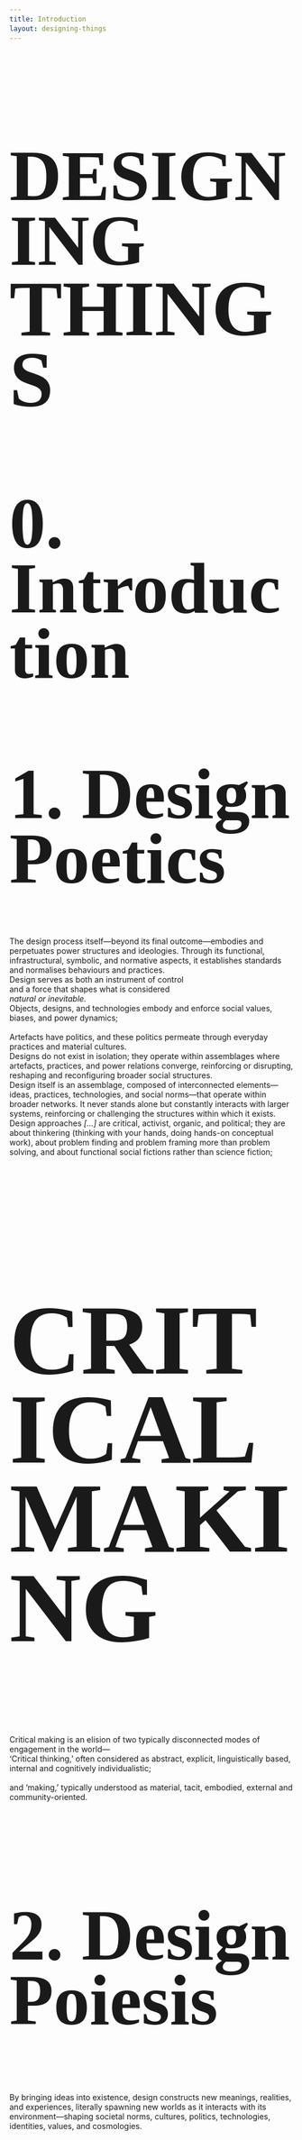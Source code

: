 ```yaml
---
title: Introduction
layout: designing-things
---
```


<section data-state=h1 >
 <style>.h1 header:after { content: "Sitraka Rakotoniaina — @sitraka___ / sitraka@vvfa.space"; }</style>
    <h1 class="NT" style="font-family:'HND' !important;text-transform: uppercase !important;line-height: 0.9;font-size: 8rem !important;" >Designing<br><span style="font-size:8.78rem !important;">Things</span></h1>
</section>

<!-- <section data-background-image="assets/imgs/mothership-landing_2.jpg" data-state=h2>
    <style>.h2 header:after { content: "George Clinton (Dr Funkenstein), 1977-1999 — P-Funk Mothership"; }</style>
    <h1 class="NT" style="font-family:'grotesk' !important;text-transform: uppercase !important;line-height: 0.9;font-size: 8.2rem !important;" >Speculative<br><span style="font-size:8.2rem !important;">Cosmologies</span></h1>
</section> -->

<section data-background-image="assets/imgs/mothership-landing_2.jpg" data-state=h2>
    <style>.h2 header:after { content: "George Clinton (Dr Funkenstein), 1977-1999 — P-Funk Mothership"; }</style>
    <h1 class="NT" style="font-family:'Picnic' !important;text-transform: capitalize !important;line-height: 0.9;font-size: 6rem !important;" ><span style="font-size:8rem !important;">0. Introduction</span></h1>
</section>

<section data-background-image="assets/imgs/cb2.jpg" data-state=cb1>
    <style>.cb1 header:after { content: "Chelsey Bonestell, 1949 — Concstruction of a manned space station"; }</style>
    <h1 class="NT" style="font-family:'Picnic' !important;text-transform: capitalize !important;line-height: 0.9;font-size: 6rem !important;" ><span style="font-size:8rem !important;">1. Design Poetics</span></h1>
</section>

<section data-background-image="assets/imgs/cb2.jpg" data-state=cb1>
    <span class="quotes">The design process itself—beyond its final outcome—embodies and perpetuates power structures and ideologies. Through its functional, infrastructural, symbolic, and normative aspects, it establishes standards and normalises behaviours and practices.</span>
</section>

<section data-background-image="assets/imgs/cb2.jpg" data-state=cb1>
    <span class="quotes">Design serves as both an instrument of control<br>and a force that shapes what is considered<br><em>natural or inevitable.</em></span>
</section>

<section data-background-image="assets/imgs/cmen.jpg" data-state=cmen>
    <style>.cmen header:after { content: "Codex Mendoza, 1541"; }</style>
</section>

<section data-background-image="assets/imgs/rm.jpg" data-state=rm>
 <style>.rm header:after { content: "Postcard, 1930—1945 — Southern State Parkway, Long Island, N. Y., S. P. 10"; }</style>
</section>

<section data-background-image="assets/imgs/rm_23.jpg" data-state=rm2>
 <style>.rm2 header:after { content: "Pictorial Parade, 1960 — Cars on a section of the Southern State Parkway"; }</style>
 <span class="quotes">Objects, designs, and technologies embody and enforce social values, biases, and power dynamics;<br><br>Artefacts have politics, and these politics permeate through everyday practices and material cultures.</span>
</section>

<section data-background-image="assets/imgs/kkdam.jpg" data-state=kkd>
 <style>.kkd header:after { content: "Morrison–Knudsen, 1953 — Aerial View of the Kajaki Dam (USAID Afghanistan, 2007)"; }</style>
</section>

<section data-background-image="assets/imgs/sd.jpg" data-state=sd>
 <style>.sd header:after { content: "Corporación autónoma regional del Valle del Cauca, 1985 — Salvajina Dam (—, 2011)"; }</style>
</section>

<section data-background-image="assets/imgs/kjk.jpg" data-state=kkd2>
 <style>.kkd2 header:after { content: "Morrison–Knudsen, 1953 — Kajaki Dam and Spillway (2013)"; }</style>
 <span class="quotes">Designs do not exist in isolation; they operate within assemblages where artefacts, practices, and power relations converge, reinforcing or disrupting, reshaping and reconfiguring broader social structures.</span>
</section>

<section data-background-image="assets/imgs/sa_0.jpg" data-state=sa>
 <style>.sa header:after { content: "American astronaut Deke Slayton and Russian cosmonaut Alexei Leonov, 1975 — US-Soviet Apollo-Soyuz linkup"; }</style>
</section>

<section data-background-image="assets/imgs/sa_1.jpg" data-state=sa2>
 <style>.sa2 header:after { content: "Apollo-Soyuz Test Project, 1975 — Commemorative Plaque"; }</style>
</section>

<section data-background-image="assets/imgs/apas.jpg" data-state=apas>
 <style>.apas header:after { content: "APAS-75, 1975 — Androgynous Peripheral Attach System"; }</style>
</section>

<section data-background-image="assets/imgs/apas89.jpg" data-state=apas89>
 <style>.apas89 header:after { content: "APAS-89, 1989 — Soviet Buran / Mir"; }</style>
</section>

<section data-background-image="assets/imgs/apas952.jpg" data-state=apas95>
 <style>.apas95 header:after { content: "APAS-95, 1995 — Shuttle-Mir / ISS"; }</style>
</section>

<section data-background-image="assets/imgs/apas9522.jpg" data-state=apas95>
<span class="quotes">Design itself is an assemblage, composed of interconnected elements—ideas, practices, technologies, and social norms—that operate within broader networks. It never stands alone but constantly interacts with larger systems, reinforcing or challenging the structures within which it exists.</span>
</section>

<section data-background-image="assets/imgs/DD2.jpg" data-state=dd>
    <style>.dd header:after { content: "UK Design Council, 2004 — Double Diamond"; }</style>
</section>

<section data-background-image="assets/imgs/pa.jpg" data-state=pa>
    <style>.pa header:after { content: "Arturo Escobar, 2018 — Paraphrasing Paola Antonelli"; }</style>
    <span class="quotes">Design approaches <em>[...]</em> are critical, activist, organic, and political; they are about thinkering (thinking with your hands, doing hands-on conceptual work), about problem finding and problem framing more than problem solving, and about functional social fictions rather than science fiction;</span>
</section>

<section data-background-image="assets/imgs/artez_2.png" data-state=gh>
    <style>.gh header:after { content: "VVFA, 2024 — Sounds From Somewhere"; }</style>
    <h1 class="NT" style="font-family:'Lithops' !important;text-transform: uppercase !important;line-height: 0.9;font-size: 11rem !important;" >Critical<br>Making</h1>
</section>

<section data-background-image="assets/imgs/artez_2.png" data-state=mr>
    <style>.mr header:after { content: "Matt Ratto, 2008 — FLWR PWR – Tending the Walled Garden"; }</style>
    <span class="quotes">Critical making is an elision of two typically disconnected modes of engagement in the world—</span>
</section>

<section data-background-image="assets/imgs/artez_2.png" data-state=mr>
    <span class="quotes">‘Critical thinking,’ often considered as abstract, explicit, linguistically based, internal and cognitively individualistic;<br><br>and ‘making,’ typically understood as material, tacit, embodied, external and community-oriented.</span>
</section>

<section data-background-image="assets/imgs/empathics_32.jpg" data-state=sw1>
    <style>.sw1 header:after { content: "Saya Woolfalk, 2012 — The Empathics"; }</style>
    <h1 class="NT" style="font-family:'Picnic' !important;text-transform: capitalize !important;line-height: 0.9;font-size: 8rem !important;" ><span style="font-size:8rem !important;">2. Design Poiesis</span></h1>
</section>

<section data-background-image="assets/imgs/stamp.jpg" data-state=kj1>
    <style>.kj1 header:after { content: "Khaled Jarrar, 2012 — State Of Palestine"; }</style>
    <span class="quotes">By bringing ideas into existence, design constructs new meanings, realities, and experiences, literally spawning new worlds as it interacts with its environment—shaping societal norms, cultures, politics, technologies, identities, values, and cosmologies.</span>
</section>

<section data-background-image="assets/imgs/mdrs.jpg" data-state=mdrs>
    <style>.mdrs header:after { content: "The Mars Society, 2001 — Mars Desert Research Station"; }</style>
</section>

<section data-background-image="assets/imgs/elk.webp" data-state=elk>
    <style>.elk header:after { content: "Blue Origin, 2019 — O’Neill colonies"; }</style>
</section>

<section data-background-image="assets/imgs/rg2.jpg" data-state=rg>
    <style>.rg header:after { content: "Rick Guidice, 1970's — Interior view looking out through large windows"; }</style>
</section>

<section data-background-image="assets/imgs/rg3.jpg" data-state=rg2>
    <style>.rg2 header:after { content: "Rick Guidice, 1970's — Agricultural modules in cutaway view (multiple toroids)"; }</style>
</section>

<section data-background-image="assets/imgs/pbd.webp" data-state=dv>
    <style>.dv header:after { content: "Voyager 1, 1990 — The Pale Blue Dot"; }</style>
</section>

<section data-background-image="assets/imgs/pre3.png" data-state=pp>
    <style>.pp header:after { content: "Roger Corman, 1965 — Voyage to the prehistorical planet"; }</style>
</section>

<section data-background-image="assets/imgs/pre2.jpg" data-state=ppe>
    <style>.ppe header:after { content: "Pavel Klushantsev, 1962 — Planet of storms"; }</style>
</section>

<section data-background-image="assets/imgs/venera13.webp" data-state=ven>
    <style>.ven header:after { content: "Venera Program, 1981 — Venera 13"; }</style>
</section>

<section data-background-image="assets/imgs/hiragasy_2.jpg" data-state=hg>
    <style>.hg header:after { content: "Hery Zo Rakotondramanana, 2011 — Hira Gasy"; }</style>
    <h1 class="NT" style="font-family:'grotesk' !important;text-transform: uppercase !important;line-height: 0.9;font-size: 7.9rem !important;" >Speculative<br>Ethnographies</h1>
</section>

<section data-state=hgw>
    <style>.hgw header:after { content: "Miora Rajaonary, 2018 — Two couples from a Hira Gasy troupe pose with their lamba and costumes in Antananarivo"; }</style>
    <img src="assets/imgs/hiragasy2.jpg" style="max-height:70vh;" />
</section>

<section data-background-image="assets/imgs/rg_dd.png" data-state=neny>
    <style>.neny header:after { content: "Lalao Razafindralambo, 2023 — Dancing on Malagasy music"; }</style>
    <iframe width="1280" height="512" src="https://www.youtube.com/embed/DJj9cqAqpVc?si=-itL4n4OrdTX2ei4" title="YouTube video player" frameborder="0" allow="accelerometer; autoplay; clipboard-write; encrypted-media; gyroscope; picture-in-picture; web-share" referrerpolicy="strict-origin-when-cross-origin" allowfullscreen></iframe>
</section>

<section data-background-image="assets/imgs/kesh.jpg" data-state=kesh>
    <style>.kesh header:after { content: "Ursula K. LeGuin & Todd Barton, 1985 — Music and poetry of the Kesh"; }</style>
</section>

<section data-background-image="assets/imgs/kesh2.jpg" data-state=kesh>
</section>

<section data-background-image="assets/imgs/cs_22.png" data-state=cs>
    <style>.cs header:after { content: "Luigi Serafini, 1981 — Codex Seraphinianus"; }</style>
    <h1 class="NT" style="font-family:'Picnic' !important;text-transform: capitalize !important;line-height: 0.9;font-size: 8rem !important;" ><span style="font-size:8rem !important;">3. Speculative Cosmologies</span></h1>
</section>

<section data-background-image="assets/imgs/cs2.jpg" data-state=cs>
    <span class="quotes">Design is a medium that—by envisioning and materialising alternative ontologies and worldviews—reshapes our understandings of realities and our place within them.</span>
</section>

<section data-background-image="assets/imgs/grec.jpg" data-state=gr>
    <style>.gr header:after { content: "Voyager Golden Record, 1977"; }</style>
    <span class="quotes">At the intersection of anthropology, ethnography, and speculative fiction, it embodies worlds we may hope for or caution against, with the potential of challenging existing narratives and expanding the boundaries of our imaginaries.</span>
</section>

<section data-background-image="assets/imgs/ggrr.png" data-state=gr>
    <h1 class="BT" style="text-align: center !important;">Crafting Worlds<br>From Within</h1>
</section>

<section data-state=h1>
    <h1 class="WP">IMAGINING OBJECTS, ARTEFACTS, RITUALS AND THINGS EMBODYING THE WORLD WITHIN WHICH THESE THINGS EXIST.</h1>
</section>

<section data-background-color="white" data-state=rev>
     <style>.rev header:after { content: "Sitraka Rakotoniaina — @sitraka___ / sitraka@vvfa.space"; }</style>
    <h1 class="WP" style="color:#171717">REVERSE ARCHAELOGY</h1>
</section>

<section data-state=tvoeil>
<style>.tvoeil header:after { content: "J. K. Raymond Millet, 1947 — La Télévision, œil de demain"; }</style>
    <iframe width="700" height="500" src="https://www.youtube.com/embed/ZKfOcR7Qbu4?si=PY1-X-VjGGxpOJds" title="YouTube video player" frameborder="0" allow="accelerometer; autoplay; clipboard-write; encrypted-media; gyroscope; picture-in-picture; web-share" referrerpolicy="strict-origin-when-cross-origin" allowfullscreen></iframe>
</section>

<section data-state=mad>
<style>.mad header:after { content: "Lee Madden, 1967 — 1999 A.D."; }</style>
    <iframe width="700" height="500" src="https://www.youtube.com/embed/Z0lArfzw59c?si=ygsn0G2ROT8yxRpn" title="YouTube video player" frameborder="0" allow="accelerometer; autoplay; clipboard-write; encrypted-media; gyroscope; picture-in-picture; web-share" referrerpolicy="strict-origin-when-cross-origin" allowfullscreen></iframe>
</section>

<section data-background-image="assets/imgs/wfrr.jpg" data-state=wfrr>
<style>.wfrr header:after { content: "Robert Zemeckis, 1988 — Who Framed Roger Rabbit"; }</style>
</section>

<section data-background-image="assets/imgs/monrail.jpg" data-state=header17>
<style>.header17 header:after { content: "Los Angeles, Shuttle Proposal, 1954 — Monorail"; }</style>
</section>

<section data-background-image="assets/imgs/pokeys.jpg" data-state=header18>
<style>.header18 header:after { content: "Pokey's, 1955"; }</style>
</section>

<section data-state=noidea >
    <style>.noidea header:after { content: "/"; }</style>
    <img src="assets/imgs/drivecine.jpg" style="max-height: 65vh;" />
</section>

<section data-background-image="assets/imgs/traffic.jpg" data-state=header20>
<style>.header20 header:after { content: 'ABC7, 2018 — “WORST traffic in the world, for the 6th year straight”'; }</style>
</section>

<section data-background-image="assets/imgs/boring.png" data-state=header21>
<style>.header21 header:after { content: 'The Boring Company, 2017'; }</style>
</section>

<section data-state=header19 data-background-color="white">
    <style>.header19 header:after { content: "\\'\\'≠.\\, 2015"; }</style>
    <img src="assets/imgs/medvsproc.jpg" />
</section>

<section data-background-image="assets/imgs/BIY_posters_d.png" data-state=auto>
<style>.auto header:after { content: "Automato, 2018 — Believe It Yourself"; }</style>
    <h1 class="NT" style="font-family:'Picnic' !important;text-transform: capitalize !important;line-height: 0.9;font-size: 8rem !important;" ><span style="font-size:8rem !important;">4. Critical Fables</span></h1>
</section>

<section data-state=cos>
    <style>.cos header:after { content: "\\'\\'≠.\\, 2023"; }</style>
    <img style="max-width:65vh;" src="assets/imgs/cosfab.png" />
</section>

<section data-state=header2>
    <style>.header2 header:after { content: "MAID at the Yard Theatre, 2023 — Cosmic Fables"; }</style>
    <iframe width="1080" height="512" src="https://www.youtube.com/embed/lkRSJQHlAR0?si=rPOE144y3aAFSK9E&amp;controls=0" title="YouTube video player" frameborder="0" allow="accelerometer; autoplay; clipboard-write; encrypted-media; gyroscope; picture-in-picture; web-share" referrerpolicy="strict-origin-when-cross-origin" allowfullscreen></iframe>
</section>

<section data-state=ik>
    <style>.ik header:after { content: "MAID at Ikelctik, 2022 — Sound Systems"; }</style>
    <iframe width="1080" height="512" src="https://www.youtube.com/embed/60uAhggLGOM?si=kkXBncU7AbfT4hqk&amp;controls=0" title="YouTube video player" frameborder="0" allow="accelerometer; autoplay; clipboard-write; encrypted-media; gyroscope; picture-in-picture; web-share" referrerpolicy="strict-origin-when-cross-origin" allowfullscreen></iframe>
</section>

<section data-background-image="assets/imgs/arnem_1.jpg" data-state=arnem>
    <style>.arnem header:after { content: "Artez Product Design, 2024"; }</style>
</section>
<section data-background-image="assets/imgs/arnem_2.jpg" data-state=arnem>
</section>

<section data-state=arnem>
    <iframe width="1080" height="512" src="https://www.youtube.com/embed/zEqr0jKqxMY?si=siywqlQqY57XRCKE&amp;controls=0&amp;start=2" title="YouTube video player" frameborder="0" allow="accelerometer; autoplay; clipboard-write; encrypted-media; gyroscope; picture-in-picture; web-share" referrerpolicy="strict-origin-when-cross-origin" allowfullscreen></iframe>
</section>

<section data-background-image="assets/imgs/ltm_d.png" data-state=ltm>
<style>.ltm header:after { content: "VVFA, 2022 — Learning To Moonwalk"; }</style>
    <h1 class="NT" style="font-family:'Picnic' !important;text-transform: capitalize !important;line-height: 0.9;font-size: 8rem !important;" ><span style="font-size:8rem !important;">5. Learning To Moonwalk</span></h1>
</section>

<section data-state=ltm_f>
    <style>.ltm_f header:after { content: "VVFA, 2024 — Learning To Moonwalk, Part 1, The Walker"; }</style>
    <iframe width="1080" height="512" src="https://www.youtube.com/embed/UWeQ13KR6e8?si=DJ4UPUkAKfkiMzSa" title="YouTube video player" frameborder="0" allow="accelerometer; autoplay; clipboard-write; encrypted-media; gyroscope; picture-in-picture; web-share" referrerpolicy="strict-origin-when-cross-origin" allowfullscreen></iframe>
</section>

<section data-state=jg>
    <h1 class="NT" style="font-family:'HND' !important;text-transform: uppercase !important;line-height: 0.4;font-size: 8rem !important;" >THANK YOU<br><span style="font-size:2rem !important; text-transform: lowercase !important; font-family:'picnic'">@sitraka___ / sitraka@vvfa.space</span></h1>
</section>